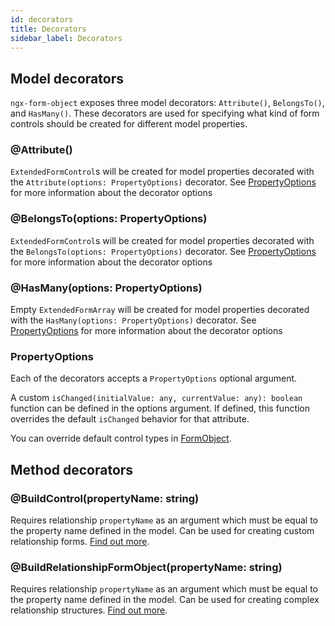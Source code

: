 ```yaml
---
id: decorators
title: Decorators
sidebar_label: Decorators
---
```


## Model decorators

`ngx-form-object` exposes three model decorators: `Attribute()`, `BelongsTo()`, and `HasMany()`.
These decorators are used for specifying what kind of form controls should be created for different model properties.

### @Attribute()

`ExtendedFormControl`s will be created for model properties decorated with the `Attribute(options: PropertyOptions)` decorator. See [PropertyOptions](#propertyoptions) for more information about the decorator options

### @BelongsTo(options: PropertyOptions)

`ExtendedFormControl`s will be created for model properties decorated with the `BelongsTo(options: PropertyOptions)` decorator. See [PropertyOptions](#propertyoptions) for more information about the decorator options

### @HasMany(options: PropertyOptions)

Empty `ExtendedFormArray` will be created for model properties decorated with the `HasMany(options: PropertyOptions)` decorator. See [PropertyOptions](#propertyoptions) for more information about the decorator options

### PropertyOptions

Each of the decorators accepts a `PropertyOptions` optional argument.

A custom `isChanged(initialValue: any, currentValue: any): boolean` function can be defined in the options argument. If defined, this function overrides the default `isChanged` behavior for that attribute.

You can override default control types in [FormObject](form-object.md).

## Method decorators


### @BuildControl(propertyName: string)

Requires relationship `propertyName` as an argument which must be equal to the property name defined in the model. Can be used for creating custom relationship forms. [Find out more](../guides/creating-complex-forms.md#creating-custom-relationship-forms).

### @BuildRelationshipFormObject(propertyName: string)

Requires relationship `propertyName` as an argument which must be equal to the property name defined in the model. Can be used for creating complex relationship structures. [Find out more](../guides/creating-complex-forms.md#creating-complex-relationship-structures).

